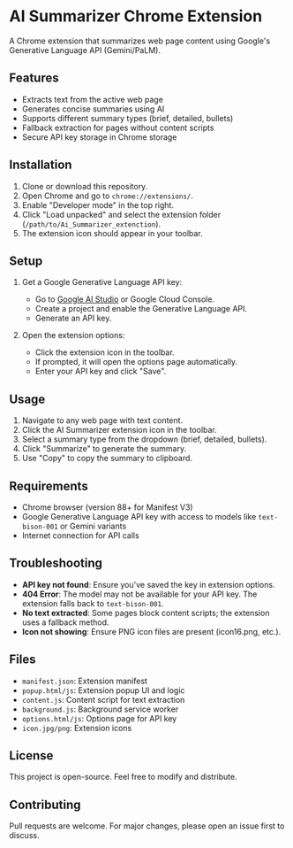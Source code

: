 # AI Summarizer Chrome Extension

A Chrome extension that summarizes web page content using Google's Generative Language API (Gemini/PaLM).

## Features

- Extracts text from the active web page
- Generates concise summaries using AI
- Supports different summary types (brief, detailed, bullets)
- Fallback extraction for pages without content scripts
- Secure API key storage in Chrome storage

## Installation

1. Clone or download this repository.
2. Open Chrome and go to `chrome://extensions/`.
3. Enable "Developer mode" in the top right.
4. Click "Load unpacked" and select the extension folder (`/path/to/Ai_Summarizer_extenction`).
5. The extension icon should appear in your toolbar.

## Setup

1. Get a Google Generative Language API key:

   - Go to [Google AI Studio](https://makersuite.google.com/app/apikey) or Google Cloud Console.
   - Create a project and enable the Generative Language API.
   - Generate an API key.

2. Open the extension options:
   - Click the extension icon in the toolbar.
   - If prompted, it will open the options page automatically.
   - Enter your API key and click "Save".

## Usage

1. Navigate to any web page with text content.
2. Click the AI Summarizer extension icon in the toolbar.
3. Select a summary type from the dropdown (brief, detailed, bullets).
4. Click "Summarize" to generate the summary.
5. Use "Copy" to copy the summary to clipboard.

## Requirements

- Chrome browser (version 88+ for Manifest V3)
- Google Generative Language API key with access to models like `text-bison-001` or Gemini variants
- Internet connection for API calls

## Troubleshooting

- **API key not found**: Ensure you've saved the key in extension options.
- **404 Error**: The model may not be available for your API key. The extension falls back to `text-bison-001`.
- **No text extracted**: Some pages block content scripts; the extension uses a fallback method.
- **Icon not showing**: Ensure PNG icon files are present (icon16.png, etc.).

## Files

- `manifest.json`: Extension manifest
- `popup.html/js`: Extension popup UI and logic
- `content.js`: Content script for text extraction
- `background.js`: Background service worker
- `options.html/js`: Options page for API key
- `icon.jpg/png`: Extension icons

## License

This project is open-source. Feel free to modify and distribute.

## Contributing

Pull requests are welcome. For major changes, please open an issue first to discuss.
